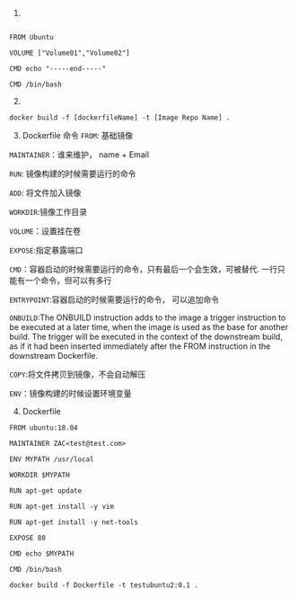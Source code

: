 1.
```

FROM Ubuntu

VOLUME ["Volume01","Volume02"]

CMD echo "-----end-----"

CMD /bin/bash

```

2.
```docker build -f [dockerfileName] -t [Image Repo Name] .```

3. Dockerfile 命令
```FROM```: 基础镜像

```MAINTAINER```：谁来维护， name + Email

```RUN```: 镜像构建的时候需要运行的命令

```ADD```: 将文件加入镜像

```WORKDIR```:镜像工作目录

```VOLUME```：设置挂在卷

```EXPOSE```:指定暴露端口

```CMD```：容器启动的时候需要运行的命令，只有最后一个会生效，可被替代. 一行只能有一个命令，但可以有多行

```ENTRYPOINT```:容器启动的时候需要运行的命令， 可以追加命令

```ONBUILD```:The ONBUILD instruction adds to the image a trigger instruction to be executed at a later time, when the image is used as the base for another build. The trigger will be executed in the context of the downstream build, as if it had been inserted immediately after the FROM instruction in the downstream Dockerfile.

```COPY```:将文件拷贝到镜像，不会自动解压

```ENV```：镜像构建的时候设置环境变量

4. Dockerfile
```
FROM ubuntu:18.04

MAINTAINER ZAC<test@test.com>

ENV MYPATH /usr/local

WORKDIR $MYPATH

RUN apt-get update

RUN apt-get install -y vim

RUN apt-get install -y net-tools

EXPOSE 80

CMD echo $MYPATH

CMD /bin/bash

```

```docker build -f Dockerfile -t testubuntu2:0.1 .```

